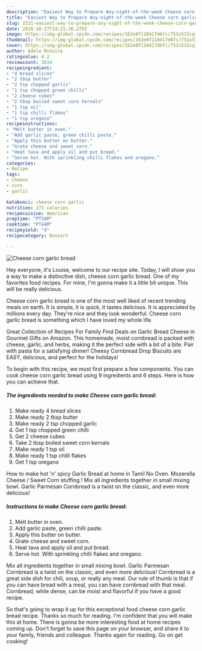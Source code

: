 ```yaml
---
description: "Easiest Way to Prepare Any-night-of-the-week Cheese corn garlic bread"
title: "Easiest Way to Prepare Any-night-of-the-week Cheese corn garlic bread"
slug: 2521-easiest-way-to-prepare-any-night-of-the-week-cheese-corn-garlic-bread
date: 2020-10-27T14:21:26.276Z
image: https://img-global.cpcdn.com/recipes/162e0f110417d6fc/751x532cq70/cheese-corn-garlic-bread-recipe-main-photo.jpg
thumbnail: https://img-global.cpcdn.com/recipes/162e0f110417d6fc/751x532cq70/cheese-corn-garlic-bread-recipe-main-photo.jpg
cover: https://img-global.cpcdn.com/recipes/162e0f110417d6fc/751x532cq70/cheese-corn-garlic-bread-recipe-main-photo.jpg
author: Adele McGuire
ratingvalue: 4.2
reviewcount: 3614
recipeingredient:
- "4 bread slices"
- "2 tbsp butter"
- "2 tsp chopped garlic"
- "1 tsp chopped green chilli"
- "2 cheese cubes"
- "2 tbsp boiled sweet corn kernals"
- "1 tsp oil"
- "1 tsp chilli flakes"
- "1 tsp oregano"
recipeinstructions:
- "Melt butter in oven."
- "Add garlic paste, green chilli paste."
- "Apply this butter on butter."
- "Grate cheese and sweet corn."
- "Heat tava and apply oil and put bread."
- "Serve hot. With sprinkling chilli flakes and oregano."
categories:
- Recipe
tags:
- cheese
- corn
- garlic

katakunci: cheese corn garlic 
nutrition: 273 calories
recipecuisine: American
preptime: "PT16M"
cooktime: "PT44M"
recipeyield: "4"
recipecategory: Dessert

---
```



![Cheese corn garlic bread](https://img-global.cpcdn.com/recipes/162e0f110417d6fc/751x532cq70/cheese-corn-garlic-bread-recipe-main-photo.jpg)

Hey everyone, it's Louise, welcome to our recipe site. Today, I will show you a way to make a distinctive dish, cheese corn garlic bread. One of my favorites food recipes. For mine, I'm gonna make it a little bit unique. This will be really delicious.

Cheese corn garlic bread is one of the most well liked of recent trending meals on earth. It is simple, it is quick, it tastes delicious. It is appreciated by millions every day. They're nice and they look wonderful. Cheese corn garlic bread is something which I have loved my whole life.

Great Collection of Recipes For Family Find Deals on Garlic Bread Cheese in Gourmet Gifts on Amazon. This homemade, moist cornbread is packed with cheese, garlic, and herbs, making it the perfect side with a bit of a bite. Pair with pasta for a satisfying dinner! Cheesy Cornbread Drop Biscuits are EASY, delicious, and perfect for the holidays!


To begin with this recipe, we must first prepare a few components. You can cook cheese corn garlic bread using 9 ingredients and 6 steps. Here is how you can achieve that.

<!--inarticleads1-->

##### The ingredients needed to make Cheese corn garlic bread:

1. Make ready 4 bread slices
1. Make ready 2 tbsp butter
1. Make ready 2 tsp chopped garlic
1. Get 1 tsp chopped green chilli
1. Get 2 cheese cubes
1. Take 2 tbsp boiled sweet corn kernals
1. Make ready 1 tsp oil
1. Make ready 1 tsp chilli flakes
1. Get 1 tsp oregano


How to make hot &#39;n&#39; spicy Garlic Bread at home in Tamil No Oven. Mozerella Cheese / Sweet Corn stuffing ! Mix all ingredients together in small mixing bowl. Garlic Parmesan Cornbread is a twist on the classic, and even more delicious! 

<!--inarticleads2-->

##### Instructions to make Cheese corn garlic bread:

1. Melt butter in oven.
1. Add garlic paste, green chilli paste.
1. Apply this butter on butter.
1. Grate cheese and sweet corn.
1. Heat tava and apply oil and put bread.
1. Serve hot. With sprinkling chilli flakes and oregano.


Mix all ingredients together in small mixing bowl. Garlic Parmesan Cornbread is a twist on the classic, and even more delicious! Cornbread is a great side dish for chili, soup, or really any meal. Our rule of thumb is that if you can have bread with a meal, you can have cornbread with that meal. Cornbread, while dense, can be moist and flavorful if you have a good recipe. 

So that's going to wrap it up for this exceptional food cheese corn garlic bread recipe. Thanks so much for reading. I'm confident that you will make this at home. There is gonna be more interesting food at home recipes coming up. Don't forget to save this page on your browser, and share it to your family, friends and colleague. Thanks again for reading. Go on get cooking!
